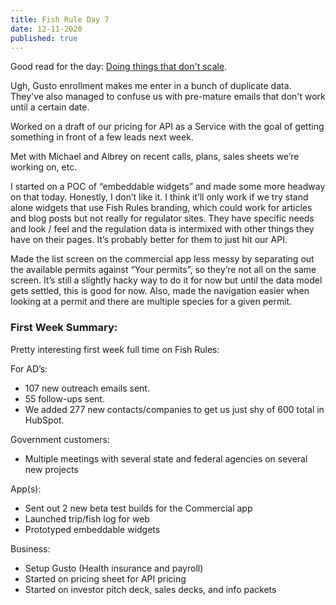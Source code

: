 ```yaml
---
title: Fish Rule Day 7
date: 12-11-2020
published: true
---
```


Good read for the day: [Doing things that don't scale][1].

Ugh, Gusto enrollment makes me enter in a bunch of duplicate data.  They've also managed
to confuse us with pre-mature emails that don't work until a certain date.

Worked on a draft of our pricing for API as a Service with the goal of getting something in front of a few leads next week.

Met with Michael and Albrey on recent calls, plans, sales sheets we’re working on, etc.

I started on a POC of “embeddable widgets” and made some more headway on that today.  Honestly, I don’t like it.  I think it’ll only work if we try stand alone widgets that use Fish Rules branding, which could work for articles and blog posts but not really for regulator sites.  They have specific needs and look / feel and the regulation data is intermixed with other things they have on their pages.  It’s probably better for them to just hit our API.

Made the list screen on the commercial app less messy by separating out the available permits against “Your permits”, so they’re not all on the same screen.  It’s still a slightly hacky way to do it for now but until the data model gets settled, this is good for now.  Also, made the navigation easier when looking at a permit and there are multiple species for a given permit.

### First Week Summary:
Pretty interesting first week full time on Fish Rules:

For AD’s:
- 107 new outreach emails sent. 
- 55 follow-ups sent.
- We added 277 new contacts/companies to get us just shy of 600 total in HubSpot.

Government customers:
- Multiple meetings with several state and federal agencies on  several new projects

App(s):
- Sent out 2 new beta test builds for the Commercial app
- Launched trip/fish log for web
- Prototyped embeddable widgets

Business:
- Setup Gusto (Health insurance and payroll)
- Started on pricing sheet for API pricing
- Started on investor pitch deck, sales decks, and info packets

[1]:	http://paulgraham.com/ds.html